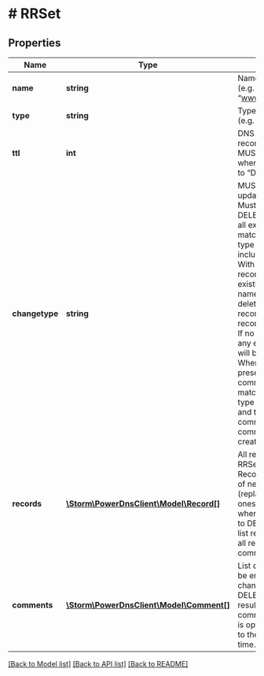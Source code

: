 # # RRSet

## Properties

Name | Type | Description | Notes
------------ | ------------- | ------------- | -------------
**name** | **string** | Name for record set (e.g. “www.powerdns.com.”) |
**type** | **string** | Type of this record (e.g. “A”, “PTR”, “MX”) |
**ttl** | **int** | DNS TTL of the records, in seconds. MUST NOT be included when changetype is set to “DELETE”. |
**changetype** | **string** | MUST be added when updating the RRSet. Must be REPLACE or DELETE. With DELETE, all existing RRs matching name and type will be deleted, including all comments. With REPLACE: when records is present, all existing RRs matching name and type will be deleted, and then new records given in records will be created. If no records are left, any existing comments will be deleted as well. When comments is present, all existing comments for the RRs matching name and type will be deleted, and then new comments given in comments will be created. |
**records** | [**\Storm\PowerDnsClient\Model\Record[]**](Record.md) | All records in this RRSet. When updating Records, this is the list of new records (replacing the old ones). Must be empty when changetype is set to DELETE. An empty list results in deletion of all records (and comments). |
**comments** | [**\Storm\PowerDnsClient\Model\Comment[]**](Comment.md) | List of Comment. Must be empty when changetype is set to DELETE. An empty list results in deletion of all comments. modified_at is optional and defaults to the current server time. | [optional]

[[Back to Model list]](../../README.md#models) [[Back to API list]](../../README.md#endpoints) [[Back to README]](../../README.md)
